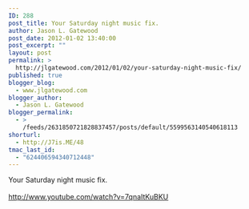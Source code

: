 ```yaml
---
ID: 288
post_title: Your Saturday night music fix.
author: Jason L. Gatewood
post_date: 2012-01-02 13:40:00
post_excerpt: ""
layout: post
permalink: >
  http://jlgatewood.com/2012/01/02/your-saturday-night-music-fix/
published: true
blogger_blog:
  - www.jlgatewood.com
blogger_author:
  - Jason L. Gatewood
blogger_permalink:
  - >
    /feeds/2631850721828837457/posts/default/5599563140540618113
shorturl:
  - http://J7is.ME/48
tmac_last_id:
  - "624406594340712448"
---
```

Your Saturday night music fix.<br /><br />http://www.youtube.com/watch?v=7qnaItKuBKU
